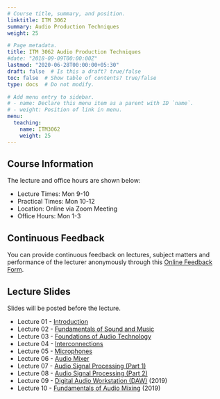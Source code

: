 ```yaml
---
# Course title, summary, and position.
linktitle: ITM 3062
summary: Audio Production Techniques
weight: 25

# Page metadata.
title: ITM 3062 Audio Production Techniques
#date: "2018-09-09T00:00:00Z"
lastmod: "2020-06-28T00:00:00+05:30"
draft: false  # Is this a draft? true/false
toc: false  # Show table of contents? true/false
type: docs  # Do not modify.

# Add menu entry to sidebar.
# - name: Declare this menu item as a parent with ID `name`.
# - weight: Position of link in menu.
menu:
  teaching:
    name: ITM3062
    weight: 25
---
```


## Course Information
The lecture and office hours are shown below:

- Lecture Times: Mon 9-10
- Practical Times: Mon 10-12
- Location: Online via Zoom Meeting
- Office Hours: Mon 1-3

## Continuous Feedback
You can provide continuous feedback on lectures, subject matters and performance of the lecturer anonymously through this [Online Feedback Form](https://goo.gl/forms/nNjjLcAC1CWMakt93).
 
## Lecture Slides
Slides will be posted before the lecture.

- Lecture 01 - [Introduction](https://academic.nimal.info/files/ITM3062_01_Introduction.pdf)
- Lecture 02 - [Fundamentals of Sound and Music](https://academic.nimal.info/files/ITM3062_02_Sound_and_Music.pdf)
- Lecture 03 - [Foundations of Audio Technology](https://academic.nimal.info/files/ITM3062_03_Audio_Technology.pdf)
- Lecture 04 - [Interconnections](https://academic.nimal.info/files/ITM3062_04_Interconnections.pdf)
- Lecture 05 - [Microphones](https://academic.nimal.info/files/ITM3062_05_Microphones.pdf)
- Lecture 06 - [Audio Mixer](https://academic.nimal.info/files/ITM3062_06_Audio_Mixer.pdf)
- Lecture 07 - [Audio Signal Processing (Part 1)](https://academic.nimal.info/files/ITM3062_07_Audio_Signal_Processing_1.pdf)
- Lecture 08 - [Audio Signal Processing (Part 2)](https://academic.nimal.info/files/ITM3062_08_Audio_Signal_Processing_2.pdf)
- Lecture 09 - [Digital Audio Workstation (DAW)](https://academic.nimal.info/files/ITM3062_09_DAW.pdf) (2019)
- Lecture 10 - [Fundamentals of Audio Mixing](https://academic.nimal.info/files/ITM3062_10_Mixing.pdf) (2019)

